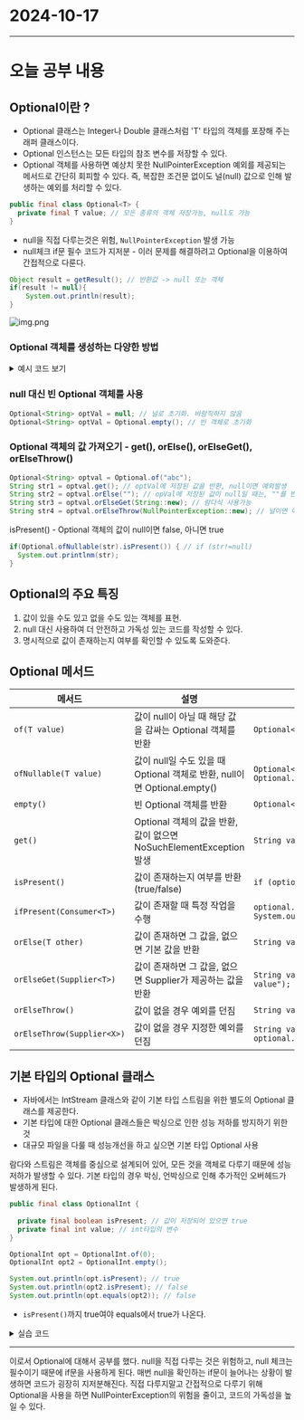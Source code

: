 # 2024-10-17
---

# 오늘 공부 내용

## Optional이란 ?
- Optional<T> 클래스는 Integer나 Double 클래스처럼 'T' 타입의 객체를 포장해 주는 래퍼 클래스이다.
- Optional 인스턴스는 모든 타입의 참조 변수를 저장할 수 있다.
- Optional 객체를 사용하면 예상치 못한 NullPointerException 예외를 제공되는 메서드로 간단히 회피할 수 있다.
즉, 복잡한 조건문 없이도 널(null) 값으로 인해 발생하는 예외를 처리할 수 있다.

```java
public final class Optional<T> {
  private final T value; // 모든 종류의 객체 저장가능, null도 가능
}
```
- null을 직접 다루는것은 위험, `NullPointerException` 발생 가능
- null체크 if문 필수 코드가 지저분 - 이러 문제를 해결하려고 Optional을 이용하여 간접적으로 다룬다.

```java
Object result = getResult(); // 반환값 -> null 또는 객체
if(result != null){
    System.out.println(result);
}
```
![img.png](img.png)

### Optional<T> 객체를 생성하는 다양한 방법
<details>
  <summary>예시 코드 보기</summary>

```java
String str = "abc";
Optional<String> optVal = Optional.of(str);
Optional<String> optVal = Optional.of("abc");
Optional<String> optVal = Optional.of(null); // NullPointerException 발생
Optional<String> optVal = Optional.ofNullable(null); // ok
```
</details>

### null 대신 빈 Optional<T> 객체를 사용

```java
Optional<String> optVal = null; // 널로 초기화. 바람직하지 않음
Optional<String> optVal = Optional.empty(); // 빈 객체로 초기화
```

### Optional 객체의 값 가져오기 - get(), orElse(), orElseGet(), orElseThrow()

```java
Optional<String> optval = Optional.of("abc");
String str1 = optval.get(); // optVal에 저장된 값을 반환, null이면 예외발생
String str2 = optval.orElse(""); // opVal에 저장된 값이 null일 때는, ""를 반환
String str3 = optval.orElseGet(String::new); // 람다식 사용가능 
String str4 = optval.orElseThrow(NullPointerException::new); // 널이면 예외발생
```

isPresent() - Optional 객체의 값이 null이면 false, 아니면 true
```java
if(Optional.ofNullable(str).isPresent()) { // if (str!=null)
  System.out.printlnm(str);  
}
```

## Optional의 주요 특징
1. 값이 있을 수도 있고 없을 수도 있는 객체를 표현. 
2. null 대신 사용하여 더 안전하고 가독성 있는 코드를 작성할 수 있다.
3. 명시적으로 값이 존재하는지 여부를 확인할 수 있도록 도와준다.


## Optional 메서드
| 메서드                   | 설명                                                                 | 사용 예시                                                         |
|--------------------------|----------------------------------------------------------------------|-------------------------------------------------------------------|
| `of(T value)`             | 값이 null이 아닐 때 해당 값을 감싸는 Optional 객체를 반환             | `Optional<String> optional = Optional.of("Hello");`               |
| `ofNullable(T value)`      | 값이 null일 수도 있을 때 Optional 객체로 반환, null이면 Optional.empty() | `Optional<String> optional = Optional.ofNullable(null);`          |
| `empty()`                 | 빈 Optional 객체를 반환                                               | `Optional<String> optional = Optional.empty();`                   |
| `get()`                   | Optional 객체의 값을 반환, 값이 없으면 NoSuchElementException 발생       | `String value = optional.get();`                                  |
| `isPresent()`             | 값이 존재하는지 여부를 반환 (true/false)                                | `if (optional.isPresent()) { ... }`                               |
| `ifPresent(Consumer<T>)`  | 값이 존재할 때 특정 작업을 수행                                          | `optional.ifPresent(value -> System.out.println(value));`          |
| `orElse(T other)`         | 값이 존재하면 그 값을, 없으면 기본 값을 반환                              | `String value = optional.orElse("default");`                      |
| `orElseGet(Supplier<T>)`  | 값이 존재하면 그 값을, 없으면 Supplier가 제공하는 값을 반환              | `String value = optional.orElseGet(() -> "default value");`       |
| `orElseThrow()`           | 값이 없을 경우 예외를 던짐                                              | `String value = optional.orElseThrow();`                          |
| `orElseThrow(Supplier<X>)`| 값이 없을 경우 지정한 예외를 던짐                                        | `String value = optional.orElseThrow(IllegalArgumentException::new);` |

## 기본 타입의 Optional 클래스
- 자바에서는 IntStream 클래스와 같이 기본 타입 스트림을 위한 별도의 Optional 클래스를 제공한다.
- 기본 타입에 대한 Optional 클래스들은 박싱으로 인한 성능 저하를 방지하기 위한 것
- 대규모 파일을 다룰 때 성능개선을 하고 싶으면 기본 타입 Optional 사용

람다와 스트림은 객체를 중심으로 설계되어 있어, 모든 것을 객체로 다루기 때문에 성능 저하가 발생할 수 있다.
기본 타입의 경우 박싱, 언박싱으로 인해 추가적인 오버헤드가 발생하게 된다. 

```java
public final class OptionalInt {
  
  private final boolean isPresent; // 값이 저장되어 있으면 true
  private final int value; // int타입의 변수 
}
```

```java
OptionalInt opt = OptionalInt.of(0);
OptionalInt opt2 = OptionalInt.empty();

System.out.println(opt.isPresent); // true
System.out.println(opt2.isPresent); // false
System.out.println(opt.equals(opt2)); // false
```
- `isPresent()`까지 true여야 equals에서 true가 나온다.

<details>
  <summary>실습 코드</summary>

```java
import java.util.Optional;
import java.util.OptionalInt;

public class ExOptional {

  public static void main(String[] args) {

    Optional<String> optStr = Optional.of("abcde");
    Optional<Integer> optInt = optStr.map(String::length);
    System.out.println("optStr.get() = " + optStr.get());
    System.out.println("optInt.get() = " + optInt.get());

    int result1 =  Optional.of("123")
        .filter(x -> x.length() > 0).map(Integer::parseInt).get();

    int result2 = Optional.of("").filter(x -> x.length() > 0).map(Integer::parseInt).orElse(-1);

    System.out.println("result1 = " + result1);
    System.out.println("result2 = " + result2);

    OptionalInt optionalInt = OptionalInt.of(0);
    OptionalInt empty = OptionalInt.empty();

    System.out.println("optionalInt.isPresent() = " + optionalInt.isPresent());
    System.out.println("empty.isPresent() = " + empty.isPresent());

    System.out.println("optionalInt.getAsInt() = " + optionalInt.getAsInt());
    System.out.println("optionalInt = " + optionalInt);
    System.out.println("empty = " + empty);
    System.out.println("optionalInt.equals(empty) = " + optionalInt.equals(empty));
  }
}

```
</details>



---
이로서 Optional에 대해서 공부를 했다.
null을 직접 다루는 것은 위험하고, null 체크는 필수이기 때문에
if문을 사용하게 된다. 
매번 null을 확인하는 if문이 늘어나는 상황이 발생하면 코드가 굉장히 지저분해진다.
직접 다루지말고 간접적으로 다루기 위해 Optional을 사용을 하면 NullPointerException의 위험을 줄이고,
코드의 가독성을 높일 수 있다. 


